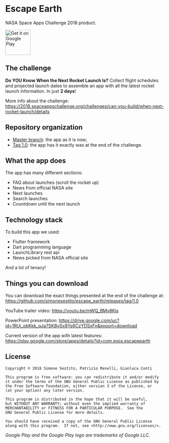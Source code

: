# Escape Earth

NASA Space Apps Challenge 2018 product.

<a href='https://play.google.com/store/apps/details?id=com.exos.escapeearth'><img alt='Get it on Google Play' src='https://play.google.com/intl/en_us/badges/images/generic/en_badge_web_generic.png' height="80"/></a>

## The challenge

**Do YOU Know When the Next Rocket Launch Is?**
Collect flight schedules and projected launch dates to assemble an app with all the latest rocket launch information. In just **2 days**!

More info about the challenge: https://2018.spaceappschallenge.org/challenges/can-you-build/when-next-rocket-launch/details

## Repository organization
- [Master branch](https://github.com/simonesestito/escape_earth/tree/master): the app as it is now;
- [Tag 1.0](https://github.com/simonesestito/escape_earth/tree/1.0): the app has it exactly was at the end of the challenge.

## What the app does

The app has many different sections:
- FAQ about launches (scroll the rocket up)
- News from official NASA site
- Next launches
- Search launches
- Countdown until the next launch

## Technology stack

To build this app we used:
- Flutter framework
- Dart programming language
- LaunchLibrary rest api
- News picked from NASA official site

And a lot of tenacy!

## Things you can download

You can download the exact things presented at the end of the challenge at:
https://github.com/simonesestito/escape_earth/releases/tag/1.0

YouTube trailer video: https://youtu.be/mWQ_BMv8Kjs

PowerPoint presentation: https://drive.google.com/uc?id=1RUj_obKkk_qJa7SKBvSx8Ys6CzYDSxFn&export=download

Current version of the app with latest features: https://play.google.com/store/apps/details?id=com.exos.escapeearth

## License

    Copyright © 2018 Simone Sestito, Patrizio Renelli, Gianluca Conti

    This program is free software: you can redistribute it and/or modify
    it under the terms of the GNU General Public License as published by
    the Free Software Foundation, either version 3 of the License, or
    (at your option) any later version.

    This program is distributed in the hope that it will be useful,
    but WITHOUT ANY WARRANTY; without even the implied warranty of
    MERCHANTABILITY or FITNESS FOR A PARTICULAR PURPOSE.  See the
    GNU General Public License for more details.

    You should have received a copy of the GNU General Public License
    along with this program.  If not, see <http://www.gnu.org/licenses/>.
    
_Google Play and the Google Play logo are trademarks of Google LLC._

